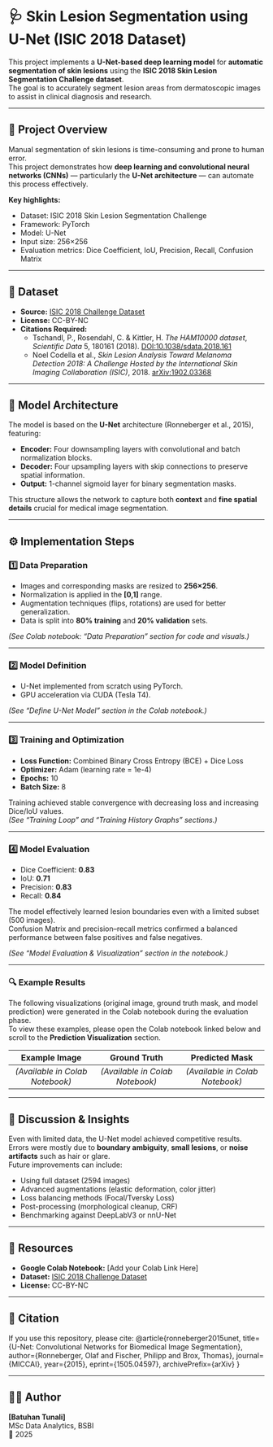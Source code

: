 # 🩺 Skin Lesion Segmentation using U-Net (ISIC 2018 Dataset)

This project implements a **U-Net-based deep learning model** for **automatic segmentation of skin lesions** using the **ISIC 2018 Skin Lesion Segmentation Challenge dataset**.  
The goal is to accurately segment lesion areas from dermatoscopic images to assist in clinical diagnosis and research.

---

## 📘 Project Overview
Manual segmentation of skin lesions is time-consuming and prone to human error.  
This project demonstrates how **deep learning and convolutional neural networks (CNNs)** — particularly the **U-Net architecture** — can automate this process effectively.

**Key highlights:**
- Dataset: ISIC 2018 Skin Lesion Segmentation Challenge  
- Framework: PyTorch  
- Model: U-Net  
- Input size: 256×256  
- Evaluation metrics: Dice Coefficient, IoU, Precision, Recall, Confusion Matrix  

---

## 📂 Dataset

- **Source:** [ISIC 2018 Challenge Dataset](https://challenge.isic-archive.com/data#2018)  
- **License:** CC-BY-NC  
- **Citations Required:**
  - Tschandl, P., Rosendahl, C. & Kittler, H. *The HAM10000 dataset*, *Scientific Data* 5, 180161 (2018). [DOI:10.1038/sdata.2018.161](https://doi.org/10.1038/sdata.2018.161)  
  - Noel Codella et al., *Skin Lesion Analysis Toward Melanoma Detection 2018: A Challenge Hosted by the International Skin Imaging Collaboration (ISIC)*, 2018. [arXiv:1902.03368](https://arxiv.org/abs/1902.03368)

---

## 🧠 Model Architecture

The model is based on the **U-Net** architecture (Ronneberger et al., 2015), featuring:
- **Encoder:** Four downsampling layers with convolutional and batch normalization blocks.  
- **Decoder:** Four upsampling layers with skip connections to preserve spatial information.  
- **Output:** 1-channel sigmoid layer for binary segmentation masks.  

This structure allows the network to capture both **context** and **fine spatial details** crucial for medical image segmentation.

---

## ⚙️ Implementation Steps

### 1️⃣ Data Preparation
- Images and corresponding masks are resized to **256×256**.  
- Normalization is applied in the **[0,1]** range.  
- Augmentation techniques (flips, rotations) are used for better generalization.  
- Data is split into **80% training** and **20% validation** sets.  

*(See Colab notebook: “Data Preparation” section for code and visuals.)*

---

### 2️⃣ Model Definition
- U-Net implemented from scratch using PyTorch.  
- GPU acceleration via CUDA (Tesla T4).  

*(See “Define U-Net Model” section in the Colab notebook.)*

---

### 3️⃣ Training and Optimization
- **Loss Function:** Combined Binary Cross Entropy (BCE) + Dice Loss  
- **Optimizer:** Adam (learning rate = 1e-4)  
- **Epochs:** 10  
- **Batch Size:** 8  

Training achieved stable convergence with decreasing loss and increasing Dice/IoU values.  
*(See “Training Loop” and “Training History Graphs” sections.)*

---

### 4️⃣ Model Evaluation
- Dice Coefficient: **0.83**  
- IoU: **0.71**  
- Precision: **0.83**  
- Recall: **0.84**  

The model effectively learned lesion boundaries even with a limited subset (500 images).  
Confusion Matrix and precision–recall metrics confirmed a balanced performance between false positives and false negatives.  

*(See “Model Evaluation & Visualization” section in the notebook.)*

---

### 🔍 Example Results
The following visualizations (original image, ground truth mask, and model prediction) were generated in the Colab notebook during the evaluation phase.  
To view these examples, please open the Colab notebook linked below and scroll to the **Prediction Visualization** section.

| Example Image | Ground Truth | Predicted Mask |
|:--------------:|:-------------:|:---------------:|
| *(Available in Colab Notebook)* | *(Available in Colab Notebook)* | *(Available in Colab Notebook)* |

---

## 💬 Discussion & Insights
Even with limited data, the U-Net model achieved competitive results.  
Errors were mostly due to **boundary ambiguity**, **small lesions**, or **noise artifacts** such as hair or glare.  
Future improvements can include:
- Using full dataset (2594 images)
- Advanced augmentations (elastic deformation, color jitter)
- Loss balancing methods (Focal/Tversky Loss)
- Post-processing (morphological cleanup, CRF)
- Benchmarking against DeepLabV3 or nnU-Net

---

## 🔗 Resources

- **Google Colab Notebook:** [Add your Colab Link Here]  
- **Dataset:** [ISIC 2018 Challenge Dataset](https://challenge.isic-archive.com/data#2018)  
- **License:** CC-BY-NC  

---

## 🧾 Citation

If you use this repository, please cite:
@article{ronneberger2015unet,
title={U-Net: Convolutional Networks for Biomedical Image Segmentation},
author={Ronneberger, Olaf and Fischer, Philipp and Brox, Thomas},
journal={MICCAI},
year={2015},
eprint={1505.04597},
archivePrefix={arXiv}
}


---

## 👨‍💻 Author
**[Batuhan Tunali]**  
MSc Data Analytics, BSBI  
📅 2025
